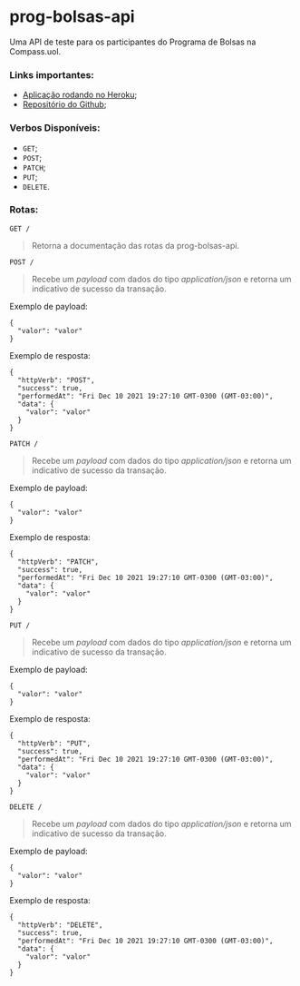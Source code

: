 # prog-bolsas-api

Uma API de teste para os participantes do Programa de Bolsas na Compass.uol.

### Links importantes:

-   [Aplicação rodando no Heroku](https://prog-bolsas-api.herokuapp.com);
-   [Repositório do Github](https://github.com/leostacowski/prog-bolsas-api);

### Verbos Disponíveis:

-   `GET`;
-   `POST`;
-   `PATCH`;
-   `PUT`;
-   `DELETE`.

### Rotas:

`GET /`

> Retorna a documentação das rotas da prog-bolsas-api.

`POST /`

> Recebe um _payload_ com dados do tipo _application/json_ e retorna um indicativo de sucesso da transação.

Exemplo de payload:

    {
      "valor": "valor"
    }

Exemplo de resposta:

    {
      "httpVerb": "POST",
      "success": true,
      "performedAt": "Fri Dec 10 2021 19:27:10 GMT-0300 (GMT-03:00)",
      "data": {
        "valor": "valor"
      }
    }

`PATCH /`

> Recebe um _payload_ com dados do tipo _application/json_ e retorna um indicativo de sucesso da transação.

Exemplo de payload:

    {
      "valor": "valor"
    }

Exemplo de resposta:

    {
      "httpVerb": "PATCH",
      "success": true,
      "performedAt": "Fri Dec 10 2021 19:27:10 GMT-0300 (GMT-03:00)",
      "data": {
        "valor": "valor"
      }
    }

`PUT /`

> Recebe um _payload_ com dados do tipo _application/json_ e retorna um indicativo de sucesso da transação.

Exemplo de payload:

    {
      "valor": "valor"
    }

Exemplo de resposta:

    {
      "httpVerb": "PUT",
      "success": true,
      "performedAt": "Fri Dec 10 2021 19:27:10 GMT-0300 (GMT-03:00)",
      "data": {
        "valor": "valor"
      }
    }

`DELETE /`

> Recebe um _payload_ com dados do tipo _application/json_ e retorna um indicativo de sucesso da transação.

Exemplo de payload:

    {
      "valor": "valor"
    }

Exemplo de resposta:

    {
      "httpVerb": "DELETE",
      "success": true,
      "performedAt": "Fri Dec 10 2021 19:27:10 GMT-0300 (GMT-03:00)",
      "data": {
        "valor": "valor"
      }
    }
